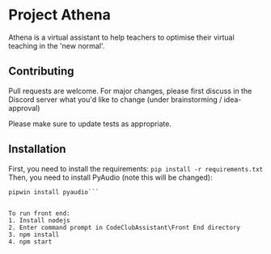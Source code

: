 # Project Athena

Athena is a virtual assistant to help teachers to optimise their virtual teaching in the 'new normal'.


## Contributing
Pull requests are welcome. For major changes, please first discuss in the Discord server what you'd like to change
(under brainstorming / idea-approval)

Please make sure to update tests as appropriate.

## Installation
First, you need to install the requirements:
```pip install -r requirements.txt```
Then, you need to install PyAudio (note this will be changed):
```pip install pipwin
pipwin install pyaudio```


To run front end:
1. Install nodejs
2. Enter command prompt in CodeClubAssistant\Front End directory
3. npm install
4. npm start

